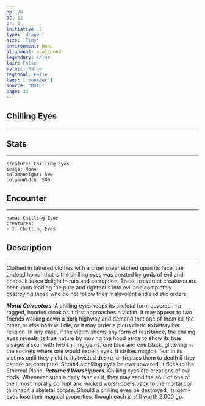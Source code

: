 ```yaml
---
hp: 78
ac: 12
cr: 6
initiative: 2
type: 'dragon'    
size: 'Tiny'
environment: None
alignment: unaligned
legendary: False
lair: False
mythic: False
regional: False
tags: ['monster']
source: "MotG"
page: 33
---
```


## Chilling Eyes
---



## Stats
---

```statblock
creature: Chilling Eyes
image: None
columnHeight: 500
columnWidth: 500
```

## Encounter
---

```encounter-table
name: Chilling Eyes
creatures:
- 1: Chilling Eyes
```

## Description
---
Clothed in tattered clothes with a cruel sneer etched upon its face, the undead horror that is the chilling eyes was created by gods of evil and chaos. It takes delight in ruin and corruption. These irreverent creatures are bent upon leading the pure and righteous into evil and completely destroying those who do not follow their malevolent and sadistic orders.

**_Moral Corruptors_**. A chilling eyes keeps its skeletal form covered in a ragged, hooded cloak as it first approaches a victim. It may appear to two friends walking down a dark highway and demand that one of them kill the other, or else both will die, or it may order a pious cleric to betray her religion. In any case, if the victim shows any form of resistance, the chilling eyes reveals its true nature by moving the hood aside to show its true visage: a skull with two shining gems, one blue and one black, glittering in the sockets where one would expect eyes. It strikes magical fear in its victims until they yield to its twisted desire, or freezes them to death if they cannot be corrupted. Should a chilling eyes be overpowered, it flees to the Ethereal Plane.
**_Returned Worshippers_**. Chilling eyes are creations of evil gods. Whenever such a deity fancies it, they may send the soul of one of their most morally corrupt and wicked worshippers back to the mortal coil to inhabit a skeletal corpse. Should a chilling eyes be destroyed, its gem-eyes lose their magical properties, though each is still worth 2,000 gp.




